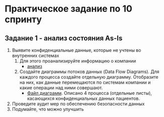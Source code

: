 # Практическое задание по 10 спринту

## Задание 1 - анализ состояния As-Is

1. Выявите конфиденциальные данные, которые не учтены во внутренних системах
    1. Для этого проанализируйте информацию о компании 
        - [анализ](Exc1/ANALYZE.md)
    2. Создайте диаграммы потоков данных (Data Flow Diagrams). Для каждого процесса создайте отдельную диаграмму. Отобразите на них, как данные перемещаются по системам компании и какие операции над ними совершают.
        - [Файл диаграмм](Exc1/data-flow-diagrams.drawio). Описано 4 процесса (отдельные листы), касающихся конфиденциальных данных пациентов.
2. Проведите аудит мер по обеспечению безопасности данных
3. Подумайте, что можно улучшить
